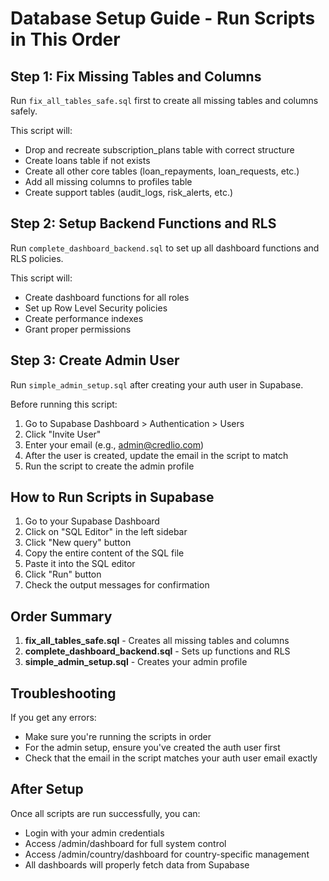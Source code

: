 # Database Setup Guide - Run Scripts in This Order

## Step 1: Fix Missing Tables and Columns
Run `fix_all_tables_safe.sql` first to create all missing tables and columns safely.

This script will:
- Drop and recreate subscription_plans table with correct structure
- Create loans table if not exists
- Create all other core tables (loan_repayments, loan_requests, etc.)
- Add all missing columns to profiles table
- Create support tables (audit_logs, risk_alerts, etc.)

## Step 2: Setup Backend Functions and RLS
Run `complete_dashboard_backend.sql` to set up all dashboard functions and RLS policies.

This script will:
- Create dashboard functions for all roles
- Set up Row Level Security policies
- Create performance indexes
- Grant proper permissions

## Step 3: Create Admin User
Run `simple_admin_setup.sql` after creating your auth user in Supabase.

Before running this script:
1. Go to Supabase Dashboard > Authentication > Users
2. Click "Invite User" 
3. Enter your email (e.g., admin@credlio.com)
4. After the user is created, update the email in the script to match
5. Run the script to create the admin profile

## How to Run Scripts in Supabase

1. Go to your Supabase Dashboard
2. Click on "SQL Editor" in the left sidebar
3. Click "New query" button
4. Copy the entire content of the SQL file
5. Paste it into the SQL editor
6. Click "Run" button
7. Check the output messages for confirmation

## Order Summary

1. **fix_all_tables_safe.sql** - Creates all missing tables and columns
2. **complete_dashboard_backend.sql** - Sets up functions and RLS
3. **simple_admin_setup.sql** - Creates your admin profile

## Troubleshooting

If you get any errors:
- Make sure you're running the scripts in order
- For the admin setup, ensure you've created the auth user first
- Check that the email in the script matches your auth user email exactly

## After Setup

Once all scripts are run successfully, you can:
- Login with your admin credentials
- Access /admin/dashboard for full system control
- Access /admin/country/dashboard for country-specific management
- All dashboards will properly fetch data from Supabase